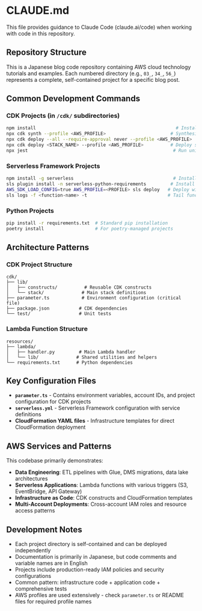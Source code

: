 # CLAUDE.md

This file provides guidance to Claude Code (claude.ai/code) when working with code in this repository.

## Repository Structure

This is a Japanese blog code repository containing AWS cloud technology tutorials and examples. Each numbered directory (e.g., `03_`, `34_`, `56_`) represents a complete, self-contained project for a specific blog post.

## Common Development Commands

### CDK Projects (in `/cdk/` subdirectories)
```bash
npm install                                                    # Install dependencies
npx cdk synth --profile <AWS_PROFILE>                        # Synthesize CloudFormation
npx cdk deploy --all --require-approval never --profile <AWS_PROFILE>  # Deploy all stacks
npx cdk deploy <STACK_NAME> --profile <AWS_PROFILE>          # Deploy specific stack
npx jest                                                      # Run unit tests
```

### Serverless Framework Projects
```bash
npm install -g serverless                                     # Install globally (if needed)
sls plugin install -n serverless-python-requirements         # Install Python plugin
AWS_SDK_LOAD_CONFIG=true AWS_PROFILE=<PROFILE> sls deploy   # Deploy with profile
sls logs -f <function-name> -t                              # Tail function logs
```

### Python Projects
```bash
pip install -r requirements.txt  # Standard pip installation
poetry install                   # For poetry-managed projects
```

## Architecture Patterns

### CDK Project Structure
```
cdk/
├── lib/
│   ├── constructs/          # Reusable CDK constructs
│   └── stack/              # Main stack definitions
├── parameter.ts            # Environment configuration (critical file)
├── package.json           # CDK dependencies
└── test/                  # Unit tests
```

### Lambda Function Structure
```
resources/
├── lambda/
│   ├── handler.py         # Main Lambda handler
│   └── lib/              # Shared utilities and helpers
└── requirements.txt      # Python dependencies
```

## Key Configuration Files

- **`parameter.ts`** - Contains environment variables, account IDs, and project configuration for CDK projects
- **`serverless.yml`** - Serverless Framework configuration with service definitions
- **CloudFormation YAML files** - Infrastructure templates for direct CloudFormation deployment

## AWS Services and Patterns

This codebase primarily demonstrates:
- **Data Engineering**: ETL pipelines with Glue, DMS migrations, data lake architectures
- **Serverless Applications**: Lambda functions with various triggers (S3, EventBridge, API Gateway)
- **Infrastructure as Code**: CDK constructs and CloudFormation templates
- **Multi-Account Deployments**: Cross-account IAM roles and resource access patterns

## Development Notes

- Each project directory is self-contained and can be deployed independently
- Documentation is primarily in Japanese, but code comments and variable names are in English
- Projects include production-ready IAM policies and security configurations
- Common pattern: infrastructure code + application code + comprehensive tests
- AWS profiles are used extensively - check `parameter.ts` or README files for required profile names